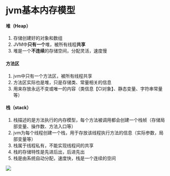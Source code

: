 # jvm基本内存模型

#### 堆（Heap）

1. 存储创建好的对象和数组
2. JVM中**只有一个**堆，被所有线程**共享**
3. 堆是一个**不连续**的存储空间，分配灵活，速度慢



#### 方法区

1. jvm中只有一个方法区，被所有线程共享
2. 方法区实际也是堆，只是存储类、常量相关的信息
3. 用来存放永远不变或唯一的内容（类信息【Cl对象】、静态变量、字符串常量等）



#### 栈（stack）

1. 栈描述的是方法执行的内存模型，每个方法被调用都会创建一个栈帧（存储局部变量、操作数、方法入口等）
2. jvm为每个线程创建一个栈，用于存放该线程执行方法的信息（实际参数，局部变量等）
3. 栈属于线程私有，不能实现线程间的共享
4. 栈的存储特性是先进后出，后进先出
5. 栈是由系统自动分配，速度快，栈是一个连续的空间



![](https://gitee.com/sysker/picBed/raw/master/images/20201011093454.png)